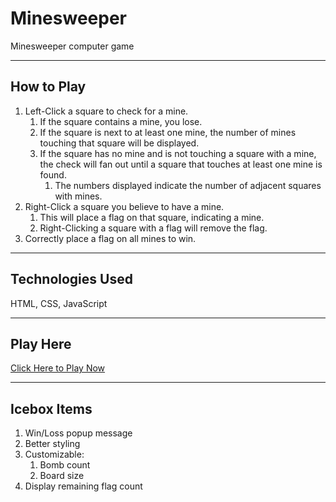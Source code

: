 # Minesweeper

Minesweeper computer game

---

## How to Play

1. Left-Click a square to check for a mine.
    1. If the square contains a mine, you lose.
    2. If the square is next to at least one mine, the number of mines touching that square will be displayed.
    3. If the square has no mine and is not touching a square with a mine, the check will fan out until a square that touches at least one mine is found.
        1. The numbers displayed indicate the number of adjacent squares with mines.
2. Right-Click a square you believe to have a mine.
    1. This will place a flag on that square, indicating a mine.
    2. Right-Clicking a square with a flag will remove the flag.
3. Correctly place a flag on all mines to win.

---

## Technologies Used

HTML, CSS, JavaScript

---

## Play Here

[Click Here to Play Now](https://kevindecker64.github.io/minesweeper/)

---

## Icebox Items

1. Win/Loss popup message
2. Better styling
3. Customizable:
    1. Bomb count
    2. Board size 
4. Display remaining flag count